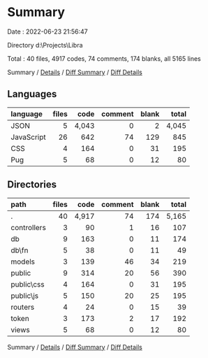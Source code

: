 # Summary

Date : 2022-06-23 21:56:47

Directory d:\\Projects\\Libra

Total : 40 files,  4917 codes, 74 comments, 174 blanks, all 5165 lines

Summary / [Details](details.md) / [Diff Summary](diff.md) / [Diff Details](diff-details.md)

## Languages
| language | files | code | comment | blank | total |
| :--- | ---: | ---: | ---: | ---: | ---: |
| JSON | 5 | 4,043 | 0 | 2 | 4,045 |
| JavaScript | 26 | 642 | 74 | 129 | 845 |
| CSS | 4 | 164 | 0 | 31 | 195 |
| Pug | 5 | 68 | 0 | 12 | 80 |

## Directories
| path | files | code | comment | blank | total |
| :--- | ---: | ---: | ---: | ---: | ---: |
| . | 40 | 4,917 | 74 | 174 | 5,165 |
| controllers | 3 | 90 | 1 | 16 | 107 |
| db | 9 | 163 | 0 | 11 | 174 |
| db\\fn | 5 | 38 | 0 | 11 | 49 |
| models | 3 | 139 | 46 | 34 | 219 |
| public | 9 | 314 | 20 | 56 | 390 |
| public\\css | 4 | 164 | 0 | 31 | 195 |
| public\\js | 5 | 150 | 20 | 25 | 195 |
| routers | 4 | 24 | 0 | 15 | 39 |
| token | 3 | 173 | 2 | 17 | 192 |
| views | 5 | 68 | 0 | 12 | 80 |

Summary / [Details](details.md) / [Diff Summary](diff.md) / [Diff Details](diff-details.md)